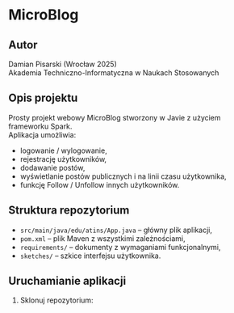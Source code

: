 # MicroBlog

## Autor
Damian Pisarski (Wrocław 2025)  
Akademia Techniczno-Informatyczna w Naukach Stosowanych  

## Opis projektu
Prosty projekt webowy MicroBlog stworzony w Javie z użyciem frameworku Spark.  
Aplikacja umożliwia:
- logowanie / wylogowanie,
- rejestrację użytkowników,
- dodawanie postów,
- wyświetlanie postów publicznych i na linii czasu użytkownika,
- funkcję Follow / Unfollow innych użytkowników.

## Struktura repozytorium
- `src/main/java/edu/atins/App.java` – główny plik aplikacji,
- `pom.xml` – plik Maven z wszystkimi zależnościami,
- `requirements/` – dokumenty z wymaganiami funkcjonalnymi,
- `sketches/` – szkice interfejsu użytkownika.

## Uruchamianie aplikacji
1. Sklonuj repozytorium:
